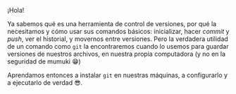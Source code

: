 ¡Hola! 

Ya sabemos qué es una herramienta de control de versiones, por qué la necesitamos y cómo usar sus comandos básicos: inicializar, hacer _commit_ y _push_, ver el historial, y movernos entre versiones. Pero la verdadera utilidad de un comando como `git` la encontraremos cuando lo usemos para guardar versiones de nuestros archivos, en nuestra propia computadora (y no en la seguridad de mumuki :grin:)

Aprendamos entonces a instalar `git` en nuestras máquinas, a configurarlo y a ejecutarlo de verdad :sunglasses:. 